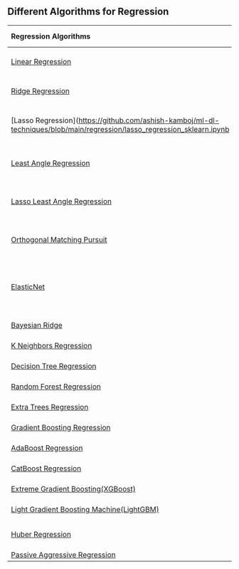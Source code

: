 ## Different Algorithms for Regression

|Regression Algorithms                                                                                                            |Algorithm Type          |
|:--------------------------------------------------------------------------------------------------------------------------------|:-----------------------|
|[Linear Regression](https://github.com/ashish-kamboj/ml-dl-techniques/blob/main/regression/linear_regression_(ols)_sklearn.ipynb)|Classic Linear Regressor|
|[Ridge Regression](https://github.com/ashish-kamboj/ml-dl-techniques/blob/main/regression/ridge_regression_sklearn.ipynb)|Classic Linear Regressor|
|[Lasso Regression](https://github.com/ashish-kamboj/ml-dl-techniques/blob/main/regression/lasso_regression_sklearn.ipynb|Regressors with variable selection|
|[Least Angle Regression](https://github.com/ashish-kamboj/ml-dl-techniques/blob/main/regression/least_angle_regression_sklearn.ipynb)|Regressors with variable selection|
|[Lasso Least Angle Regression](https://github.com/ashish-kamboj/ml-dl-techniques/blob/main/regression/lasso_least_angle_regression_sklearn.ipynb)|Regressors with variable selection|
|[Orthogonal Matching Pursuit](https://github.com/ashish-kamboj/ml-dl-techniques/blob/main/regression/orthogonal_matching%20pursuit_regression_sklearn.ipynb)  |Regressors with variable selection|
|[ElasticNet](https://github.com/ashish-kamboj/ml-dl-techniques/blob/main/regression/elasticnet_regression_sklearn.ipynb)|Multi-task linear regressors with variable selection|
|[Bayesian Ridge](https://github.com/ashish-kamboj/ml-dl-techniques/blob/main/regression/bayesian_ridge_regression_sklearn.ipynb)|Bayesian Regressor|
|[K Neighbors Regression](https://github.com/ashish-kamboj/ml-dl-techniques/blob/main/regression/k_neighbors_regression_sklearn.ipynb)|Nearest Neighbor|
|[Decision Tree Regression](https://github.com/ashish-kamboj/ml-dl-techniques/blob/main/regression/decision_tree_regression_sklearn.ipynb)|Decision Tree|
|[Random Forest Regression](https://github.com/ashish-kamboj/ml-dl-techniques/blob/main/regression/random_forest_regression_sklearn.ipynb)|Ensemble Method|
|[Extra Trees Regression](https://github.com/ashish-kamboj/ml-dl-techniques/blob/main/regression/extra_trees_regression_sklearn.ipynb)|Ensemble Method|
|[Gradient Boosting Regression](https://github.com/ashish-kamboj/ml-dl-techniques/blob/main/regression/gradient_boosting_regression_sklearn.ipynb)|Ensemble Method|
|[AdaBoost Regression](https://github.com/ashish-kamboj/ml-dl-techniques/blob/main/regression/adaboost_regression_sklearn.ipynb)|Ensemble Method|
|[CatBoost Regression](https://github.com/ashish-kamboj/ml-dl-techniques/blob/main/regression/catboost_regression.ipynb)|Ensemble Method|
|[Extreme Gradient Boosting(XGBoost)](https://github.com/ashish-kamboj/ml-dl-techniques/blob/main/regression/xgboost_regression.ipynb)|Ensemble Method|
|[Light Gradient Boosting Machine(LightGBM)](https://github.com/ashish-kamboj/ml-dl-techniques/blob/main/regression/lightgbm_regression.ipynb)|Ensemble Method|
|[Huber Regression](https://github.com/ashish-kamboj/ml-dl-techniques/blob/main/regression/huber_regression_sklearn.ipynb)|Outlier-robust Regressor|
|[Passive Aggressive Regression](https://github.com/ashish-kamboj/ml-dl-techniques/blob/main/regression/passive_aggressive_regression_sklearn.ipynb)|-|


